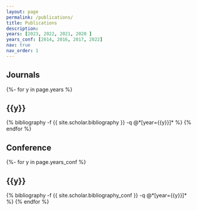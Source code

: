```yaml
---
layout: page
permalink: /publications/
title: Publications
description: 
years: [2023, 2022, 2021, 2020 ]
years_conf: [2014, 2016, 2017, 2022]
nav: true
nav_order: 1
---
```


## Journals
<!-- _pages/publications.md -->
<div class="publications">

{%- for y in page.years %}
  <h2 class="year">{{y}}</h2>
  {% bibliography -f {{ site.scholar.bibliography }} -q @*[year={{y}}]* %}
{% endfor %}

</div>

## Conference

<div class="publications_conf">

{%- for y in page.years_conf %}
  <h2 class="year">{{y}}</h2>
  {% bibliography -f {{ site.scholar.bibliography_conf }} -q @*[year={{y}}]* %}
{% endfor %}

</div>